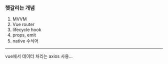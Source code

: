 ### 헷갈리는 개념 



1. MVVM
2. Vue router
3. lifecycle hook
4. props, emit
5. native 수식어 



---

vue에서 데이터 처리는 axios 사용...